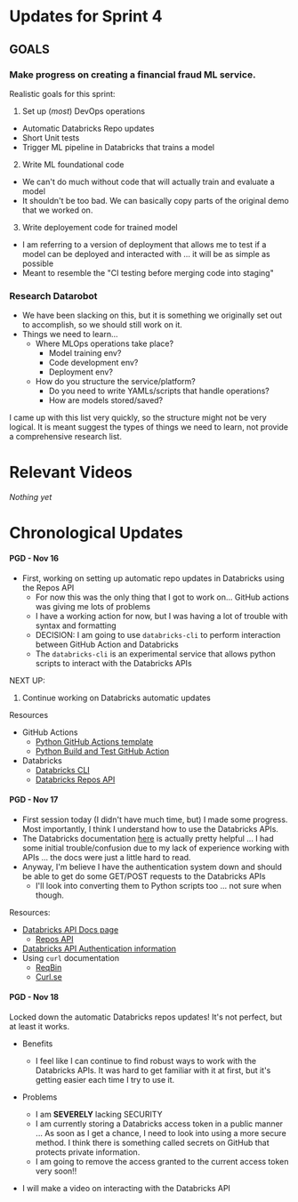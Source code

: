 # Updates for Sprint 4

## GOALS  

### Make progress on creating a financial fraud ML service.

Realistic goals for this sprint:
1. Set up (*most*) DevOps operations
  - Automatic Databricks Repo updates
  - Short Unit tests
  - Trigger ML pipeline in Databricks that trains a model
2. Write ML foundational code
  - We can't do much without code that will actually train and evaluate a model
  - It shouldn't be too bad. We can basically copy parts of the original demo that we worked on.
3. Write deployement code for trained model
  - I am referring to a version of deployment that allows me to test if a model can be deployed and interacted with ... it will be as simple as possible
  - Meant to resemble the "CI testing before merging code into staging"


### Research Datarobot

- We have been slacking on this, but it is something we originally set out to accomplish, so we should still work on it.
- Things we need to learn...
  * Where MLOps operations take place?
    - Model training env?
    - Code development env?
    - Deployment env?
  * How do you structure the service/platform?
    - Do you need to write YAMLs/scripts that handle operations?
    - How are models stored/saved?

I came up with this list very quickly, so the structure might not be very logical. It is meant suggest the types of things we need to learn, not provide a comprehensive research list.

# Relevant Videos

*Nothing yet*

# Chronological Updates

#### PGD - Nov 16

* First, working on setting up automatic repo updates in Databricks using the Repos API
  - For now this was the only thing that I got to work on... GitHub actions was giving me lots of problems
  - I have a working action for now, but I was having a lot of trouble with syntax and formatting
  - DECISION: I am going to use `databricks-cli` to perform interaction between GitHub Action and Databricks
  - The `databricks-cli` is an experimental service that allows python scripts to interact with the Databricks APIs
  
NEXT UP:
1. Continue working on Databricks automatic updates

Resources
* GitHub Actions
  - [Python GitHub Actions template](https://github.com/cicirello/python-github-action-template/blob/main/.github/workflows/build.yml)
  - [Python Build and Test GitHub Action](https://docs.github.com/en/actions/automating-builds-and-tests/building-and-testing-python)
* Databricks
  - [Databricks CLI](https://docs.databricks.com/dev-tools/cli/index.html)
  - [Databricks Repos API](https://docs.databricks.com/dev-tools/api/latest/repos.html)
 
#### PGD - Nov 17

* First session today (I didn't have much time, but) I made some progress. Most importantly, I think I understand how to use the Databricks APIs.
* The Databricks documentation [here](https://docs.databricks.com/dev-tools/api/latest/index.html) is actually pretty helpful ... I had some initial trouble/confusion due to my lack of experience working with APIs ... the docs were just a little hard to read.
* Anyway, I'm believe I have the authentication system down and should be able to get do some GET/POST requests to the Databricks APIs
  - I'll look into converting them to Python scripts too ... not sure when though.

Resources:
* [Databricks API Docs page](https://docs.databricks.com/dev-tools/api/latest/index.html)
  * [Repos API](https://docs.databricks.com/dev-tools/api/latest/repos.html)
* [Databricks API Authentication information](https://docs.databricks.com/dev-tools/api/latest/authentication.html)
* Using `curl` documentation
  - [ReqBin](https://reqbin.com/req/c-1n4ljxb9/curl-get-request-example)
  - [Curl.se](https://curl.se/docs/httpscripting.html)
  
#### PGD - Nov 18

Locked down the automatic Databricks repos updates! It's not perfect, but at least it works.
* Benefits
  - I feel like I can continue to find robust ways to work with the Databricks APIs. It was hard to get familiar with it at first, but it's getting easier each time I try to use it.
* Problems
  - I am **SEVERELY** lacking SECURITY
  - I am currently storing a Databricks access token in a public manner ... As soon as I get a chance, I need to look into using a more secure method. I think there is something called secrets on GitHub that protects private information.
  - I am going to remove the access granted to the current access token very soon!!
  
* I will make a video on interacting with the Databricks API

